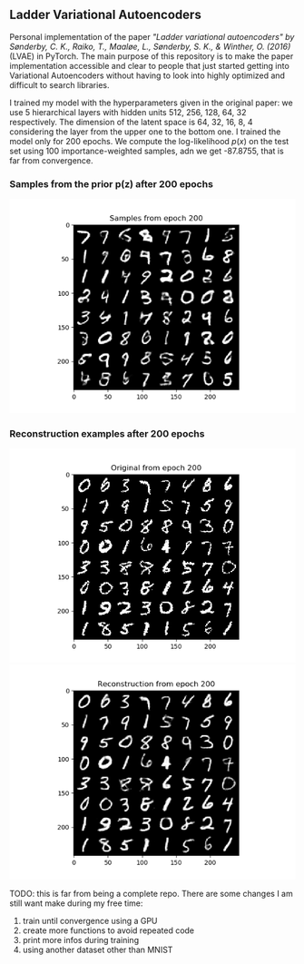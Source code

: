 ## Ladder Variational Autoencoders

Personal implementation of the paper *"Ladder variational autoencoders" by Sønderby, C. K., Raiko, T., Maaløe, L., Sønderby, 
S. K., & Winther, O. (2016)* (LVAE) in PyTorch. 
The main purpose of this repository is to make the paper implementation accessible and clear to people
that just started getting into Variational Autoencoders without having to look into highly optimized and difficult to 
search libraries.

I trained my model with the hyperparameters given in the original paper: we use 5 hierarchical layers with hidden units 512, 256, 128, 64, 32
respectively. The dimension of the latent space is 64, 32, 16, 8, 4 considering the layer from the upper one to the bottom one.
I trained the model only for 200 epochs. We compute the log-likelihood $p(x)$ on
the test set using 100 importance-weighted samples, adn we get -87.8755, that is far from 
convergence. 

### Samples from the prior p(z) after 200 epochs
![alt text](readme_imgs/samples_epoch_200.png "Samples MNIST example")


### Reconstruction examples after 200 epochs

![alt text](readme_imgs/originals_epoch_200_example_100.png "Original MNIST example")
![alt text](readme_imgs/reconstruction_epoch_200_example_100.png "Reconstruction MNIST example")


TODO: this is far from being a complete repo. There are some changes I am still want
make during my free time:
1. train until convergence using a GPU
2. create more functions to avoid repeated code
3. print more infos during training
4. using another dataset other than MNIST